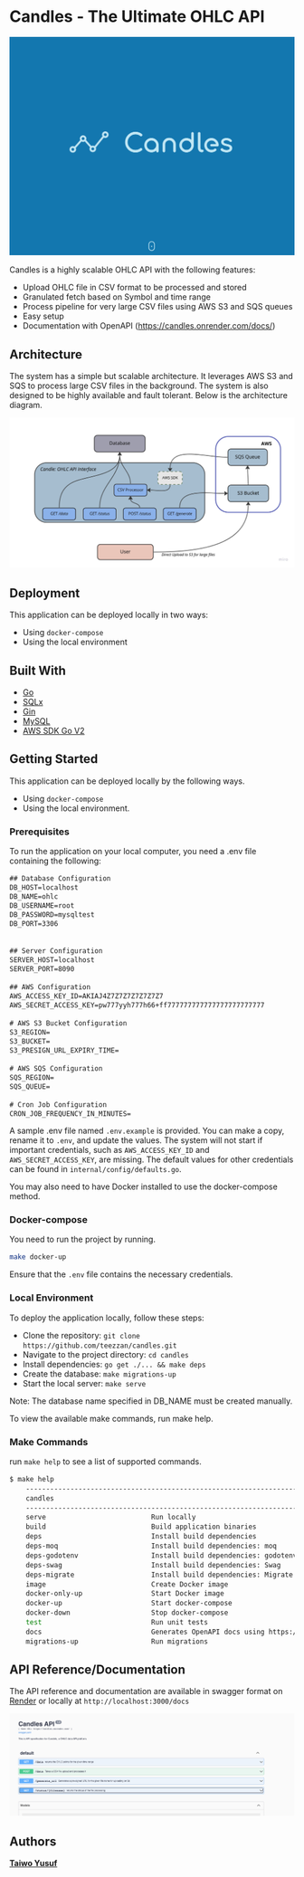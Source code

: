 # Candles - The Ultimate OHLC API

![Logo](./docs/logo.png)

Candles is a highly scalable OHLC API with the following features:

- Upload OHLC file in CSV format to be processed and stored
- Granulated fetch based on Symbol and time range
- Process pipeline for very large CSV files using AWS S3 and SQS queues
- Easy setup
- Documentation with OpenAPI (https://candles.onrender.com/docs/)

## Architecture
The system has a simple but scalable architecture. It leverages AWS S3 and SQS to process large CSV files in the background. The system is also designed to be highly available and fault tolerant. Below is the architecture diagram.

![Architecture](./docs/arch.jpg)
## Deployment

This application can be deployed locally in two ways:

- Using `docker-compose`
- Using the local environment

## Built With

- [Go](https://go.dev/)
- [SQLx](https://github.com/jmoiron/sqlx)
- [Gin](https://github.com/gin-gonic/gin)
- [MySQL](https://www.mysql.com/)
- [AWS SDK Go V2](https://github.com/aws/aws-sdk-go-v2)

## Getting Started

This application can be deployed locally by the following ways.

- Using `docker-compose`
- Using the local environment.

### Prerequisites

To run the application on your local computer, you need a .env file containing the following:

```
## Database Configuration
DB_HOST=localhost
DB_NAME=ohlc
DB_USERNAME=root
DB_PASSWORD=mysqltest
DB_PORT=3306


## Server Configuration
SERVER_HOST=localhost
SERVER_PORT=8090

## AWS Configuration
AWS_ACCESS_KEY_ID=AKIAJ4Z7Z7Z7Z7Z7Z7Z7
AWS_SECRET_ACCESS_KEY=pw777yyh777h66+ff777777777777777777777777

# AWS S3 Bucket Configuration
S3_REGION=
S3_BUCKET=
S3_PRESIGN_URL_EXPIRY_TIME=

# AWS SQS Configuration
SQS_REGION=
SQS_QUEUE=

# Cron Job Configuration
CRON_JOB_FREQUENCY_IN_MINUTES=

```

A sample .env file named `.env.example` is provided. You can make a copy, rename it to `.env`, and update the values. The system will not start if important credentials, such as `AWS_ACCESS_KEY_ID` and `AWS_SECRET_ACCESS_KEY`, are missing. The default values for other credentials can be found in `internal/config/defaults.go`.

You may also need to have Docker installed to use the docker-compose method.

### Docker-compose

You need to run the project by running.

```bash
make docker-up
```

Ensure that the `.env` file contains the necessary credentials.

### Local Environment

To deploy the application locally, follow these steps:

- Clone the repository: `git clone https://github.com/teezzan/candles.git`
- Navigate to the project directory: `cd candles`
- Install dependencies: `go get ./... && make deps`
- Create the database: `make migrations-up`
- Start the local server: `make serve`

Note: The database name specified in DB_NAME must be created manually.

To view the available make commands, run make help.

### Make Commands

run `make help` to see a list of supported commands.

```bash
$ make help
    ------------------------------------------------------------------------
    candles
    ------------------------------------------------------------------------
    serve                          Run locally
    build                          Build application binaries
    deps                           Install build dependencies
    deps-moq                       Install build dependencies: moq
    deps-godotenv                  Install build dependencies: godotenv
    deps-swag                      Install build dependencies: Swag
    deps-migrate                   Install build dependencies: Migrate
    image                          Create Docker image
    docker-only-up                 Start Docker image
    docker-up                      Start docker-compose
    docker-down                    Stop docker-compose
    test                           Run unit tests
    docs                           Generates OpenAPI docs using https://github.com/swaggo/swag
    migrations-up                  Run migrations
```

## API Reference/Documentation

The API reference and documentation are available in swagger format on [Render](https://candles.onrender.com/docs/) or locally at `http://localhost:3000/docs`

![docs](./docs/openAPI.png)

## Authors

**[Taiwo Yusuf](https://github.com/teezzan/)**
